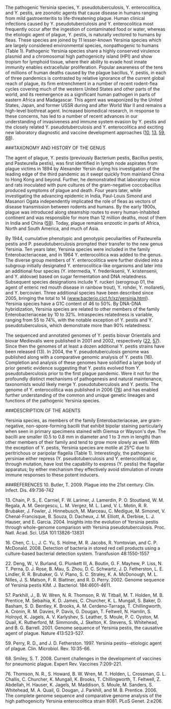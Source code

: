 
The pathogenic Yersinia species, Y. pseudotuberculosis, Y.  enterocolitica, and Y. pestis, are zoonotic agents that
cause disease in humans ranging from mild gastroenteritis to life-threatening plague. Human clinical infections caused
by Y.  pseudotuberculosis and Y. enterocolitica most frequently occur after the ingestion of contaminated food or
water, whereas the etiologic agent of plague, Y. pestis, is naturally vectored to humans by fleas. These species
are joined by 11 lesser-known Yersinia species which are largely considered environmental species, nonpathogenic
to humans (Table 1). Pathogenic Yersinia species share a highly conserved virulence plasmid and a chromosomal high
pathogenicity island (HPI) and show tropism for lymphoid tissue, where their ability to evade host innate immunity
enables extracellular proliferation. Popular awareness of the tens of millions of human deaths caused by the plague
bacillus, Y. pestis, in each of three pandemics is contrasted by relative ignorance of the current global reach of
plague, its firm entrenchment in a number of recent rodent-flea cycles covering much of the western United States
and other parts of the world, and its reemergence as a significant human pathogen in parts of eastern Africa and
Madagascar. This agent was weaponized by the United States, Japan, and former USSR during and after World War II
and remains a high-level biothreat agent. Increased biomedical research, in response to these concerns, has led to
a number of recent advances in our understanding of invasiveness and immune system evasion by Y. pestis and the
closely related Y. pseudotuberculosis and Y. enterocolitica and exciting new laboratory diagnostic and vaccine
development approaches ([10], [13], [59], [68]).


###TAXONOMY AND HISTORY OF THE GENUS

The agent of plague, Y. pestis (previously Bacterium pestis, Bacillus pestis, and Pasteurella pestis), was first
identified in lymph node aspirates from plague victims in 1894 by Alexander Yersin during his investigation of the
leading edge of the third pandemic as it swept quickly from mainland China to Hong Kong and beyond. Further, he
demonstrated that laboratory mice and rats inoculated with pure cultures of the gram-negative coccobacillus produced
symptoms of plague and death. Four years later, while investigating the advancing epidemic in India, Paul-Louis
Simond and Masanori Ogata independently implicated the role of fleas as vectors of disease transmission between
rodents and humans. By the early 1900s, plague was introduced along steamship routes to every human-inhabited
continent and was responsible for more than 12 million deaths, most of them in India and China ([59]). Today,
plague remains enzootic in parts of Africa, North and South America, and much of Asia.

By 1944, cumulative phenotypic and genotypic peculiarities of Pasteurella pestis and P. pseudotuberculosis
prompted their transfer to the new genus Yersinia. Ten years later, Yersinia species were included in the
family Enterobacteriaceae, and in 1964 Y. enterocolitica was added to the genus.  The diverse group members of
Y. enterocolitica were further divided into a subgroup initially designated Y. enterocolitica-like organisms
and later into an additional four species (Y.  intermedia, Y. frederiksenii, Y. kristensenii, and Y. aldovae)
based on sugar fermentation and DNA relatedness. Subsequent species designations include Y. ruckeri (serogroup
01, the agent of enteric red mouth disease in rainbow trout), Y. rohdei, Y. mollaretii, and Y. bercovieri. Three
additional species have been described since 2005, bringing the total to 14 (www.bacterio.cict.fr/xz/yersinia.html).
Yersinia species have a G1C content of 46 to 50%.  By DNA-DNA hybridization, Yersinia species are related to other
members of the family Enterobacteriaceae by 10 to 32%. Intraspecies relatedness is variable, ranging from 55 to 74%,
with the notable exception of Y. pestis and Y. pseudotuberculosis, which demonstrate more than 90% relatedness.

The sequenced and annotated genomes of Y. pestis biovar Orientalis and biovar Medievalis were published in 2001
and 2002, respectively ([22], [57]). Since then the genomes of at least a dozen additional Y. pestis strains
have been released (13). In 2004, the Y. pseudotuberculosis genome was published along with a comparative genomic
analysis of Y.  pestis (16). Completion and analysis of these genomes have solidified a large body of prior genetic
evidence suggesting that Y. pestis evolved from Y. pseudotuberculosis prior to the first plague pandemic. Were it
not for the profoundly distinct mechanisms of pathogenesis and natural maintenance, taxonomists would likely merge
Y. pseudotuberculosis and Y. pestis. The genome of Y. enterocolitica was published in 2006 ([76]) and has enabled
further understanding of the common and unique genetic lineages and functions of the pathogenic Yersinia species.


###DESCRIPTION OF THE AGENTS

Yersinia species, as members of the family Enterobacteriaceae, are gram-negative, non-spore-forming bacilli that
exhibit bipolar staining particularly when seen in primary specimens stained with Giemsa or Wayson's dye. The bacilli
are smaller (0.5 to 0.8 mm in diameter and 1 to 3 mm in length) than other members of their family and tend to grow
more slowly as well. With the exception of Y. pestis, Yersinia species are motile at 25°C due to peritrichous or
paripolar flagella (Table 1). Interestingly, the pathogenic yersiniae either repress (Y. pseudotuberculosis and
Y. enterocolitica) or, through mutation, have lost the capability to express (Y.  pestis) the flagellar apparatus;
by either mechanism they effectively avoid stimulation of innate immune responses to these potent inducers.


###REFERENCES
10\. Butler, T. 2009. Plague into the 21st century. Clin. Infect. Dis. 49:736-742

13\. Chain, P. S., E. Carniel, F. W. Larimer, J. Lamerdin, P. O.  Stoutland, W. M. Regala, A. M. Georgescu,
L. M. Vergez, M. L. Land, V. L. Motin, R. R. Brubaker, J. Fowler, J.  Hinnebusch, M. Marceau, C. Medigue,
M. Simonet, V.  Chenal-Francisque, B. Souza, D. Dacheux, J. M. Elliott, A.  Derbise, L. J. Hauser, and
E. Garcia. 2004. Insights into the evolution of Yersinia pestis through whole-genome comparison with Yersinia
pseudotuberculosis. Proc. Natl. Acad. Sci. USA 101:13826-13831

16\. Chen, C. L., J. C. Yu, S. Holme, M. R. Jacobs, R. Yomtovian, and C. P. McDonald. 2008. Detection of bacteria
in stored red cell products using a culture-based bacterial detection system.  Transfusion 48:1550-1557

22\. Deng, W., V. Burland, G. Plunkett III, A. Boutin, G. F.  Mayhew, P. Liss, N. T. Perna, D. J. Rose,
B. Mau, S. Zhou, D.  C. Schwartz, J. D. Fetherston, L. E. Lindler, R. R. Brubaker, G. V. Plano, S. C. Straley,
K. A. McDonough, M. L. Nilles, J. S. Matson, F. R. Blattner, and R. D. Perry. 2002. Genome sequence of Yersinia
pestis KIM. J. Bacteriol. 184:4601-4611.

57\. Parkhill, J., B. W. Wren, N. R. Thomson, R. W. Titball, M. T. Holden, M. B. Prentice, M. Sebaihia, K. D. James,
C. Churcher, K. L. Mungall, S. Baker, D. Basham, S. D. Bentley, K. Brooks, A. M. Cerdeno-Tarraga, T.  Chillingworth,
A. Cronin, R. M. Davies, P. Davis, G. Dougan, T. Feltwell, N. Hamlin, S. Holroyd, K. Jagels, A. V.  Karlyshev,
S. Leather, S. Moule, P. C. Oyston, M. Quail, K.  Rutherford, M. Simmonds, J. Skelton, K. Stevens, S. Whitehead,
and B. G. Barrell. 2001. Genome sequence of Yersinia pestis, the causative agent of plague. Nature 413:523-527.

59\. Perry, R. D., and J. D. Fetherston. 1997. Yersinia pestis--etiologic agent of
plague. Clin. Microbiol. Rev. 10:35-66.

68\. Smiley, S. T. 2008. Current challenges in the development of vaccines for pneumonic plague. Expert Rev. Vaccines
7:209-221.

76\. Thomson, N. R., S. Howard, B. W. Wren, M. T. Holden, L. Crossman, G. L. Challis, C. Churcher, K. Mungall, K.
Brooks, T. Chillingworth, T. Feltwell, Z. Abdellah, H.  Hauser, K. Jagels, M. Maddison, S. Moule, M. Sanders, S.
Whitehead, M. A. Quail, G. Dougan, J. Parkhill, and M.  B. Prentice. 2006. The complete genome sequence and
comparative genome analysis of the high pathogenicity Yersinia enterocolitica strain 8081. PLoS Genet. 2:e206.


[10]: http://www.ncbi.nlm.nih.gov/pubmed/19606935 "Butler, T. 2009. Plague into the 21st century. Clin. Infect. Dis. 49:736-742"  

[13]: http://www.ncbi.nlm.nih.gov/pubmed/15358858 "Chain, P. S., E. Carniel, F. W. Larimer, J. Lamerdin, P. O.  Stoutland, W. M. Regala, A. M. Georgescu, L. M. Vergez, M. L. Land, V. L. Motin, R. R. Brubaker, J. Fowler, J.  Hinnebusch, M. Marceau, C. Medigue, M. Simonet, V.  Chenal-Francisque, B. Souza, D. Dacheux, J. M. Elliott, A.  Derbise, L. J. Hauser, and E. Garcia. 2004. Insights into the evolution of Yersinia pestis through whole-genome comparison with Yersinia pseudotuberculosis. Proc. Natl. Acad. Sci. USA 101:13826-13831"

[16]: http://www.ncbi.nlm.nih.gov/pubmed/18466178 "Chen, C. L., J. C. Yu, S. Holme, M. R. Jacobs, R. Yomtovian, and C. P. McDonald. 2008. Detection of bacteria in stored red cell products using a culture-based bacterial detection system.  Transfusion 48:1550-1557" 

[22]: http://www.ncbi.nlm.nih.gov/pubmed/12142430 "Deng, W., V. Burland, G. Plunkett III, A. Boutin, G. F.  Mayhew, P. Liss, N. T. Perna, D. J. Rose, B. Mau, S. Zhou, D.  C. Schwartz, J. D. Fetherston, L. E. Lindler, R. R. Brubaker, G. V. Plano, S. C. Straley, K. A. McDonough, M. L. Nilles, J. S. Matson, F. R. Blattner, and R. D. Perry. 2002. Genome sequence of Yersinia pestis KIM. J. Bacteriol. 184:4601-4611."

[57]: http://www.ncbi.nlm.nih.gov/pubmed/11586360  "Parkhill, J., B. W. Wren, N. R. Thomson, R. W. Titball, M. T. Holden, M. B. Prentice, M. Sebaihia, K. D. James, C. Churcher, K. L. Mungall, S. Baker, D. Basham, S. D. Bentley, K. Brooks, A. M. Cerdeno-Tarraga, T.  Chillingworth, A. Cronin, R. M. Davies, P. Davis, G. Dougan, T. Feltwell, N. Hamlin, S. Holroyd, K. Jagels, A. V.  Karlyshev, S. Leather, S. Moule, P. C. Oyston, M. Quail, K.  Rutherford, M. Simmonds, J. Skelton, K. Stevens, S. Whitehead, and B. G. Barrell. 2001. Genome sequence of Yersinia pestis, the causative agent of plague. Nature 413:523-527." 

[59]: http://www.ncbi.nlm.nih.gov/pubmed/8993858 "Perry, R. D., and J. D. Fetherston. 1997. Yersinia pestis--etiologic agent of plague. Clin. Microbiol. Rev. 10:35-66."

[68]: http://www.ncbi.nlm.nih.gov/pubmed/18324890 "Smiley, S. T. 2008. Current challenges in the development of vaccines for pneumonic plague. Expert Rev. Vaccines 7:209-221."

[76]: http://www.ncbi.nlm.nih.gov/pubmed/17173484 "Thomson, N. R., S. Howard, B. W. Wren, M. T. Holden, L. Crossman, G. L. Challis, C. Churcher, K. Mungall, K.  Brooks, T. Chillingworth, T. Feltwell, Z. Abdellah, H.  Hauser, K. Jagels, M. Maddison, S. Moule, M. Sanders, S.  Whitehead, M. A. Quail, G. Dougan, J. Parkhill, and M.  B. Prentice. 2006. The complete genome sequence and comparative genome analysis of the high pathogenicity Yersinia enterocolitica strain 8081. PLoS Genet. 2:e206."

